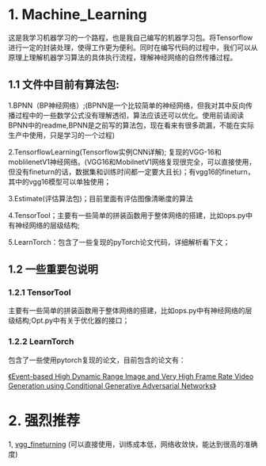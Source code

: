 # 1. Machine_Learning

这是我学习机器学习的一个路程，也是我自己编写的机器学习包。将Tensorflow进行一定的封装处理，使得工作更为便利。同时在编写代码的过程中，我们可以从原理上理解机器学习算法的具体执行流程，理解神经网络的自然传播过程。

## 1.1 文件中目前有算法包:

1.BPNN（BP神经网络）;(BPNN是一个比较简单的神经网络，但我对其中反向传播过程中的一些数学公式没有理解透彻，算法应该还可以优化。使用前请阅读BPNN中的readme,BPNN是之前写的算法包，现在看来有很多疏漏，不能在实际生产中使用，只是学习的一个过程)

2.TensorflowLearning(Tensorflow实例CNN详解); 复现的VGG-16和moblilenetV1神经网络。(VGG16和MobilnetV1网络复现很完全，可以直接使用，但没有fineturn的话，数据集和训练时间都一定要大且长)；有vgg16的fineturn，其中的vgg16模型可以单独使用；

3.Estimate(评估算法包)；目前里面有评估图像清晰度的算法

4.TensorTool；主要有一些简单的拼装函数用于整体网络的搭建，比如ops.py中有神经网络的层级结构;

5.LearnTorch：包含了一些复现的pyTorch论文代码，详细解析看下文；

## 1.2 一些重要包说明

### 1.2.1 TensorTool

主要有一些简单的拼装函数用于整体网络的搭建，比如ops.py中有神经网络的层级结构;Opt.py中有关于优化器的接口；

### 1.2.2 LearnTorch

包含了一些使用pytorch复现的论文，目前包含的论文有：

[《Event-based High Dynamic Range Image and Very High Frame Rate Video Generation using Conditional Generative Adversarial Networks》](https://github.com/gongpx20069/Machine_Learning/tree/master/LearnTorch/Event2HDR)

# 2. 强烈推荐

1, [vgg_fineturning](https://github.com/gongpx20069/Machine_Learning/tree/master/TensorflowLearning/vgg_fineturning) (可以直接使用，训练成本低，网络收敛快，能达到很高的准确度)
